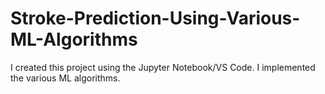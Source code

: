 # Stroke-Prediction-Using-Various-ML-Algorithms
I created this project using the Jupyter Notebook/VS Code. I implemented the various ML algorithms. 
